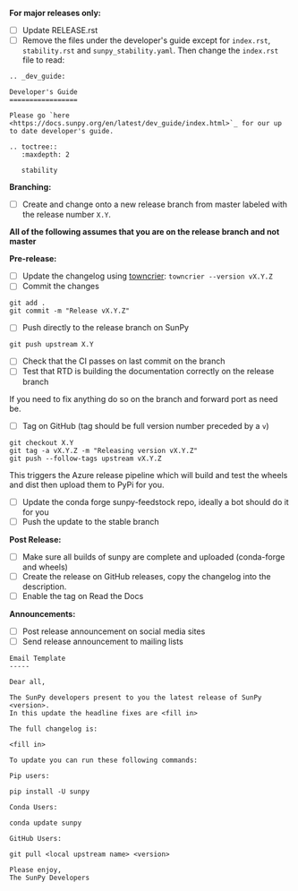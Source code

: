 **For major releases only:**
- [ ] Update RELEASE.rst
- [ ] Remove the files under the developer's guide except for `index.rst`, `stability.rst` and `sunpy_stability.yaml`. Then change the `index.rst` file to read:

```
.. _dev_guide:

Developer's Guide
=================

Please go `here <https://docs.sunpy.org/en/latest/dev_guide/index.html>`_ for our up to date developer's guide.

.. toctree::
   :maxdepth: 2

   stability
```

**Branching:**
- [ ] Create and change onto a new release branch from master labeled with the release number ```X.Y```.

**All of the following assumes that you are on the release branch and not master**

**Pre-release:**
- [ ] Update the changelog using [towncrier](https://pypi.org/project/towncrier/): `towncrier --version vX.Y.Z`
- [ ] Commit the changes
```
git add .
git commit -m "Release vX.Y.Z"
```
- [ ] Push directly to the release branch on SunPy
```
git push upstream X.Y
```
- [ ] Check that the CI passes on last commit on the branch
- [ ] Test that RTD is building the documentation correctly on the release branch

If you need to fix anything do so on the branch and forward port as need be.

- [ ] Tag on GitHub (tag should be full version number preceded by a `v`)
```
git checkout X.Y
git tag -a vX.Y.Z -m "Releasing version vX.Y.Z"
git push --follow-tags upstream vX.Y.Z
```
This triggers the Azure release pipeline which will build and test the wheels and dist then upload them to PyPi for you.

- [ ] Update the conda forge sunpy-feedstock repo, ideally a bot should do it for you
- [ ] Push the update to the stable branch

**Post Release:**
- [ ] Make sure all builds of sunpy are complete and uploaded (conda-forge and wheels)
- [ ] Create the release on GitHub releases, copy the changelog into the description.
- [ ] Enable the tag on Read the Docs

**Announcements:**
- [ ] Post release announcement on social media sites
- [ ] Send release announcement to mailing lists
``` 
Email Template
-----

Dear all,

The SunPy developers present to you the latest release of SunPy <version>.
In this update the headline fixes are <fill in>

The full changelog is:

<fill in>

To update you can run these following commands:

Pip users:

pip install -U sunpy

Conda Users:

conda update sunpy

GitHub Users:

git pull <local upstream name> <version>

Please enjoy,
The SunPy Developers
```